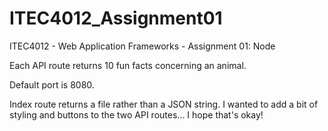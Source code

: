 # ITEC4012_Assignment01
ITEC4012 - Web Application Frameworks - Assignment 01: Node

Each API route returns 10 fun facts concerning an animal.

Default port is 8080.

Index route returns a file rather than a JSON string. I wanted to add a bit of styling and buttons to the two API routes... I hope that's okay!
